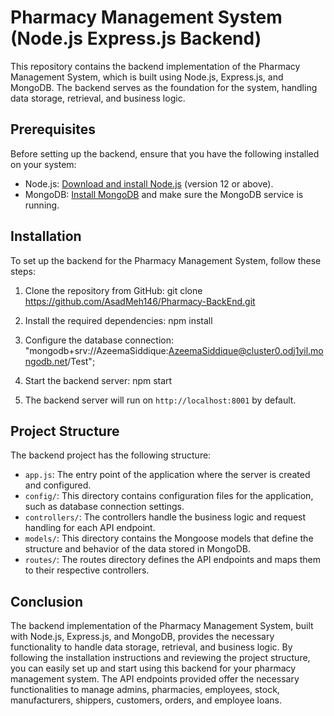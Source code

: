 # Pharmacy Management System (Node.js Express.js Backend)

This repository contains the backend implementation of the Pharmacy Management System, which is built using Node.js, Express.js, and MongoDB. The backend serves as the foundation for the system, handling data storage, retrieval, and business logic.

## Prerequisites

Before setting up the backend, ensure that you have the following installed on your system:

- Node.js: [Download and install Node.js](https://nodejs.org/en/download/) (version 12 or above).
- MongoDB: [Install MongoDB](https://docs.mongodb.com/manual/installation/) and make sure the MongoDB service is running.

## Installation

To set up the backend for the Pharmacy Management System, follow these steps:

1. Clone the repository from GitHub:
git clone https://github.com/AsadMeh146/Pharmacy-BackEnd.git


2. Install the required dependencies:
npm install

3. Configure the database connection:
     "mongodb+srv://AzeemaSiddique:AzeemaSiddique@cluster0.odj1yil.mongodb.net/Test";

4. Start the backend server:
     npm start


5. The backend server will run on `http://localhost:8001` by default.

## Project Structure

The backend project has the following structure:

- `app.js`: The entry point of the application where the server is created and configured.
- `config/`: This directory contains configuration files for the application, such as database connection settings.
- `controllers/`: The controllers handle the business logic and request handling for each API endpoint.
- `models/`: This directory contains the Mongoose models that define the structure and behavior of the data stored in MongoDB.
- `routes/`: The routes directory defines the API endpoints and maps them to their respective controllers.


## Conclusion

The backend implementation of the Pharmacy Management System, built with Node.js, Express.js, and MongoDB, provides the necessary functionality to handle data storage, retrieval, and business logic. By following the installation instructions and reviewing the project structure, you can easily set up and start using this backend for your pharmacy management system. The API endpoints provided offer the necessary functionalities to manage admins, pharmacies, employees, stock, manufacturers, shippers, customers, orders, and employee loans.
